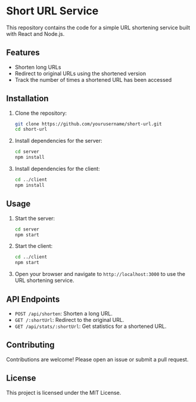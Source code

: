 # Short URL Service

This repository contains the code for a simple URL shortening service built with React and Node.js.

## Features

- Shorten long URLs
- Redirect to original URLs using the shortened version
- Track the number of times a shortened URL has been accessed

## Installation

1. Clone the repository:
    ```sh
    git clone https://github.com/yourusername/short-url.git
    cd short-url
    ```

2. Install dependencies for the server:
    ```sh
    cd server
    npm install
    ```

3. Install dependencies for the client:
    ```sh
    cd ../client
    npm install
    ```

## Usage

1. Start the server:
    ```sh
    cd server
    npm start
    ```

2. Start the client:
    ```sh
    cd ../client
    npm start
    ```

3. Open your browser and navigate to `http://localhost:3000` to use the URL shortening service.

## API Endpoints

- `POST /api/shorten`: Shorten a long URL.
- `GET /:shortUrl`: Redirect to the original URL.
- `GET /api/stats/:shortUrl`: Get statistics for a shortened URL.

## Contributing

Contributions are welcome! Please open an issue or submit a pull request.

## License

This project is licensed under the MIT License.